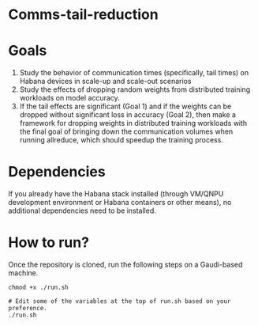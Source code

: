 # Comms-tail-reduction

# Goals
1. Study the behavior of communication times (specifically, tail times) on Habana devices in scale-up and scale-out scenarios
2. Study the effects of dropping random weights from distributed training workloads on model accuracy.
3. If the tail effects are significant (Goal 1) and if the weights can be dropped without significant loss in accuracy (Goal 2), then make a framework for dropping weights in distributed training workloads with the final goal of bringing down the communication volumes when running allreduce, which should speedup the training process.   

# Dependencies
If you already have the Habana stack installed (through VM/QNPU development environment or Habana containers or other means), no additional dependencies need to be installed.

# How to run?
Once the repository is cloned, run the following steps on a Gaudi-based machine.
```
chmod +x ./run.sh

# Edit some of the variables at the top of run.sh based on your preference.
./run.sh
```
